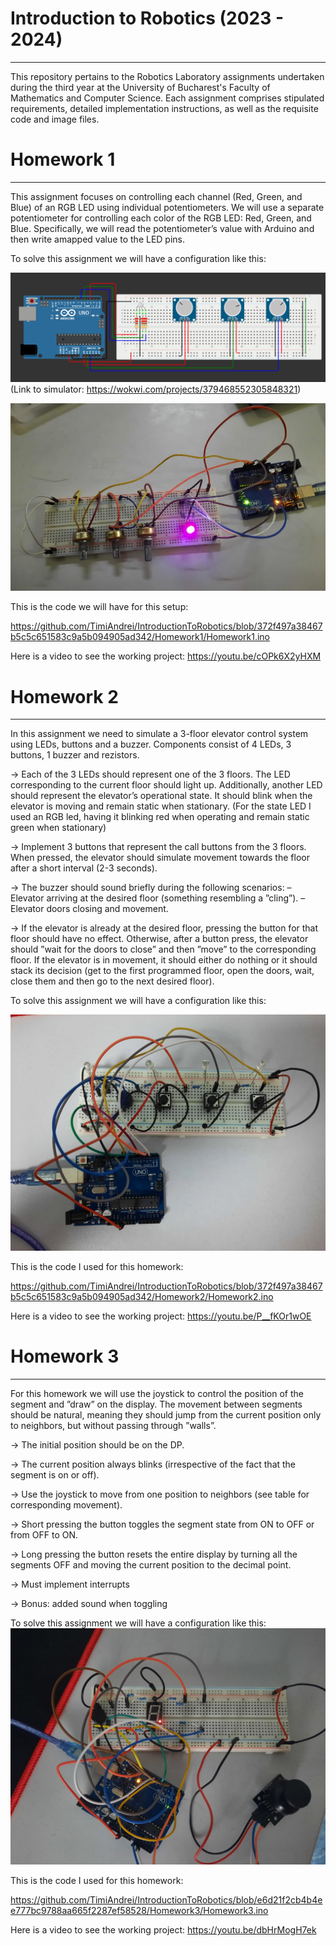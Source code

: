 # Introduction to Robotics (2023 - 2024)

---

This repository pertains to the Robotics Laboratory assignments undertaken during the third year at the University of Bucharest's Faculty of Mathematics and Computer Science. Each assignment comprises stipulated requirements, detailed implementation instructions, as well as the requisite code and image files.

# Homework 1

---

This assignment focuses on controlling each channel (Red, Green, and Blue) of  an  RGB  LED  using  individual  potentiometers. We will use a separate potentiometer for controlling each color of the RGB LED: Red, Green, and Blue. Specifically, we will read  the  potentiometer’s  value  with  Arduino  and  then  write  amapped value to the LED pins.  

To solve this assignment we will have a configuration like this: 

![Homework 1 schema](https://github.com/TimiAndrei/IntroductionToRobotics/blob/main/Homework1/Homework1.png)
(Link to simulator: https://wokwi.com/projects/379468552305848321)

![Homework 1 setup](https://github.com/TimiAndrei/IntroductionToRobotics/blob/main/Homework1/Homework1_irl.jpeg)

This is the code we will have for this setup:

https://github.com/TimiAndrei/IntroductionToRobotics/blob/372f497a38467b5c5c651583c9a5b094905ad342/Homework1/Homework1.ino

Here is a video to see the working project: https://youtu.be/cOPk6X2yHXM 


# Homework 2

---

In this assignment we need to simulate a 3-floor elevator control system using LEDs, buttons and a buzzer. Components consist of 4 LEDs, 3 buttons, 1 buzzer and rezistors.

-> Each of the 3 LEDs should represent one of the 3 floors. The LED corresponding to the current floor should light up. Additionally, another LED should represent the elevator’s operational state. It should blink when the elevator is moving and remain static when stationary.
(For the state LED I used an RGB led, having it blinking red when operating and remain static green when stationary)

-> Implement 3 buttons that represent the call buttons from the 3 floors. When pressed, the elevator should simulate movement towards the floor after a short interval (2-3 seconds).

-> The buzzer should sound briefly during the following scenarios:
– Elevator arriving at the desired floor (something resembling a ”cling”).
– Elevator doors closing and movement.

-> If the elevator is already at the desired floor, pressing the button for that floor should have no effect. Otherwise, after a button press, the elevator should ”wait for the doors to close” and then ”move” to the corresponding floor. If the elevator is in movement, it should either do nothing or it should stack its decision (get to the first programmed floor, open the doors, wait, close them and then go to the next desired floor).

To solve this assignment we will have a configuration like this: 

![Homework 2 setup](https://github.com/TimiAndrei/IntroductionToRobotics/blob/372f497a38467b5c5c651583c9a5b094905ad342/Homework2/Homework2_irl.jpeg)

This is the code I used for this homework:

https://github.com/TimiAndrei/IntroductionToRobotics/blob/372f497a38467b5c5c651583c9a5b094905ad342/Homework2/Homework2.ino

Here is a video to see the working project: https://youtu.be/P__fKOr1wOE

# Homework 3

---

For this homework we will use the joystick to control the position of the segment and ”draw” on the display. The movement between segments should be natural, meaning they should jump from the current position only to neighbors, but without passing through ”walls”.

-> The initial position should be on the DP. 

-> The current position always blinks (irrespective of the fact that the segment is on or off). 

-> Use the joystick to move from one position to neighbors (see table for corresponding movement). 

-> Short pressing the button toggles the segment state from ON to OFF or from OFF to ON. 

-> Long pressing the button resets the entire display by turning all the segments OFF and moving the current position to the decimal point.

-> Must implement interrupts

-> Bonus: added sound when toggling


To solve this assignment we will have a configuration like this: 
![Homework 3 setup](https://github.com/TimiAndrei/IntroductionToRobotics/blob/e6d21f2cb4b4ee777bc9788aa665f2287ef58528/Homework3/Homework3_irl.jpeg)

This is the code I used for this homework:

https://github.com/TimiAndrei/IntroductionToRobotics/blob/e6d21f2cb4b4ee777bc9788aa665f2287ef58528/Homework3/Homework3.ino

Here is a video to see the working project: https://youtu.be/dbHrMogH7ek